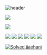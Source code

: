![header](https://camo.githubusercontent.com/be1f8d9ac42ee4cc58db23acafda92096d4146c633220d51ac7a9b930c6e7171/68747470733a2f2f63617073756c652d72656e6465722e76657263656c2e6170702f6170693f747970653d65676726636f6c6f723d6175746f266865696768743d323130)

<a href="https://woodangtangjjani.tistory.com/"><img src="https://img.shields.io/badge/Tistory-000000?style=flat-square&logo=Tistory&logoColor=white"/></a>

<img src="https://img.shields.io/badge/Python-3776AB?style=flat-square&logo=python&logoColor=white"/>

<img src="https://img.shields.io/badge/JavaScript-F7DF1E?style=flat-square&logo=JavaScript&logoColor=white"/>   <img src="https://img.shields.io/badge/CSS3-1572B6?style=flat-square&logo=CSS3&logoColor=white"/> <img src="https://img.shields.io/badge/HTML5-E34F26?style=flat-square&logo=HTML5&logoColor=white"/> <img src="https://img.shields.io/badge/MySQL-4479A1?style=flat-square&logo=MySQL&logoColor=white"/> <img src="https://img.shields.io/badge/Kotlin-7F52FF?style=flat-square&logo=Kotlin&logoColor=white"/> <img src="https://img.shields.io/badge/C-A8B9CC?style=flat-square&logo=C&logoColor=white"/>



[![Solved.jjaehani](http://mazassumnida.wtf/api/v2/generate_badge?boj={handle})](https://solved.ac/{handle})
